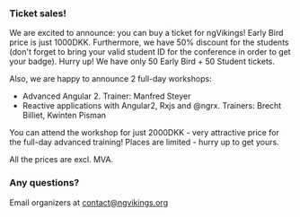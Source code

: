 ### Ticket sales!

We are excited to announce: you can buy a ticket for ngVikings! Early Bird price is just 1000DKK. Furthermore, we have 50% discount for the students (don't forget to bring your valid student ID for the conference in order to get your badge). Hurry up! We have only 50 Early Bird + 50 Student tickets.

Also, we are happy to announce 2 full-day workshops:

*  Advanced Angular 2. Trainer: Manfred Steyer
*  Reactive applications with Angular2, Rxjs and @ngrx. Trainers: Brecht Billiet, Kwinten Pisman

You can attend the workshop for just 2000DKK - very attractive price for the full-day advanced training! Places are limited - hurry up to get yours.

All the prices are excl. MVA.

### Any questions?
Email organizers at [contact@ngvikings.org](mailto:contact@ngvikings.org)
